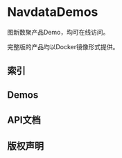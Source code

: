 # NavdataDemos

图新数聚产品Demo，均可在线访问。

完整版的产品均以Docker镜像形式提供。



## 索引

## Demos

## API文档

## 版权声明

## 



